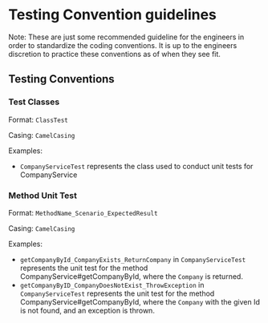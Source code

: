# Testing Convention guidelines

Note: These are just some recommended guideline for the engineers in order to standardize the coding conventions. It is up to the engineers discretion to practice these conventions as of when they see fit.

## Testing Conventions

### Test Classes

Format: `ClassTest`

Casing: `CamelCasing`

Examples:

- `CompanyServiceTest` represents the class used to conduct unit tests for CompanyService

### Method Unit Test

Format: `MethodName_Scenario_ExpectedResult`

Casing: `CamelCasing`

Examples:

- `getCompanyById_CompanyExists_ReturnCompany` in `CompanyServiceTest` represents the unit test for the method CompanyService#getCompanyById, where the `Company` is returned.
- `getCompanyByID_CompanyDoesNotExist_ThrowException` in `CompanyServiceTest` represents the unit test for the method CompanyService#getCompanyById, where the `Company` with the given Id is not found, and an exception is thrown.
